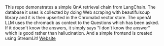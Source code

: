 This repo demonstrates a simple QnA retrieval chain from LangChain. 
The database it uses is collected by doing Web scraping with beautifulsoup library and it is then upserted in the Chromabd vector store.
The openAI LLM uses the chromadb as context to the Questions which has been asked. If it doesn't know the answers, it simply says "I don't know the answer" which is good rather than hallucination.
And a simple frontend is created using StreamLit!
[Website](app.png)